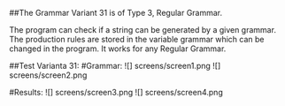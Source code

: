 ##The Grammar Variant 31 is of Type 3, Regular Grammar.

The program can check if a string can be generated by a given grammar.
The production rules are stored in the variable grammar which can be changed in the program.
It works for any Regular Grammar.

##Test Varianta 31:
  #Grammar:
  ![] screens/screen1.png
  ![] screens/screen2.png

 
 #Results:
 ![] screens/screen3.png
 ![] screens/screen4.png
 

